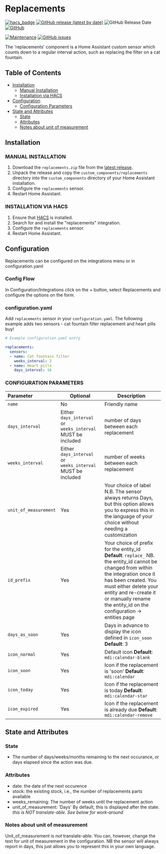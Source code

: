 # Replacements

[![hacs_badge](https://img.shields.io/badge/HACS-Default-orange.svg)](https://github.com/custom-components/hacs)
[![GitHub release (latest by date)](https://img.shields.io/github/v/release/carlosposse/Replacements)](https://github.com/carlosposse/Replacements/releases)
![GitHub Release Date](https://img.shields.io/github/release-date/carlosposse/Replacements)
[![GitHub](https://img.shields.io/github/license/carlosposse/Replacements)](LICENSE)

[![Maintenance](https://img.shields.io/badge/Maintained%3F-Yes-brightgreen.svg)](https://github.com/carlosposse/Replacements/graphs/commit-activity)
[![GitHub issues](https://img.shields.io/github/issues/carlosposse/Replacements)](https://github.com/carlosposse/Replacements/issues)

The 'replacements' component is a Home Assistant custom sensor which counts down to a regular interval action, such as replacing the filter on a cat fountain.

## Table of Contents

* [Installation](#installation)
  * [Manual Installation](#manual-installation)
  * [Installation via HACS](#installation-via-hacs)
* [Configuration](#configuration)
  * [Configuration Parameters](#configuration-parameters)
* [State and Attributes](#state-and-attributes)
  * [State](#state)
  * [Attributes](#attributes)
  * [Notes about unit of measurement](#notes-about-unit-of-measurement)

## Installation

### MANUAL INSTALLATION

1. Download the `replacements.zip` file from the
   [latest release](https://github.com/carlosposse/replacements/releases/latest).
2. Unpack the release and copy the `custom_components/replacements` directory
   into the `custom_components` directory of your Home Assistant
   installation.
3. Configure the `replacements` sensor.
4. Restart Home Assistant.

### INSTALLATION VIA HACS

1. Ensure that [HACS](https://custom-components.github.io/hacs/) is installed.
2. Search for and install the "replacements" integration.
3. Configure the `replacements` sensor.
4. Restart Home Assistant.

## Configuration

Replacements can be configured on the integrations menu or in configuration.yaml

### Config Flow

In Configuration/Integrations click on the + button, select Replacements and configure the options on the form.

### configuration.yaml

Add `replacements` sensor in your `configuration.yaml`. The following example adds two sensors - cat fountain filter replacement and heart pills buy!

```yaml
# Example configuration.yaml entry

replacements:
  sensors:
  - name: Cat fountain filter
    weeks_interval: 2
  - name: Heart pills
    days_interval: 16
```

### CONFIGURATION PARAMETERS

|Parameter |Optional|Description
|:----------|----------|------------
| `name` | No | Friendly name
|`days_interval` | Either `days_interval` or `weeks_interval` MUST be included | number of days between each replacement
|`weeks_interval` | Either `days_interval` or `weeks_interval` MUST be included | number of weeks between each replacement
| `unit_of_measurement` | Yes | Your choice of label N.B. The sensor always returns Days, but this option allows you to express this in the language of your choice without needing a customization
| `id_prefix` | Yes | Your choice of prefix for the entity_id **Default**: `replace_` NB. the entity_id cannot be changed from within the integration once it has been created.  You must either delete your entity and re-create it or manually rename the entity_id on the configuration -> entities page
| `days_as_soon` | Yes | Days in advance to display the icon defined in `icon_soon` **Default**: 3
| `icon_normal` | Yes | Default icon **Default**:  `mdi:calendar-blank`
| `icon_soon` | Yes | Icon if the replacement is 'soon' **Default**: `mdi:calendar`
| `icon_today` | Yes | Icon if the replacement is today **Default**: `mdi:calendar-star`
| `icon_expired` | Yes | Icon if the replacement is already due **Default**: `mdi:calendar-remove`

## State and Attributes

### State

* The number of days/weeks/months remaining to the next occurance, or days elapsed since the action was due.

### Attributes

* date: the date of the next occurence
* stock: the existing stock, i.e., the number of replacements parts available
* weeks_remaining: The number of weeks until the replacement action
* unit_of_measurement: 'Days' By default, this is displayed after the state. _this is NOT translate-able.  See below for work-around_

### Notes about unit of measurement

Unit_of_measurement is *not* translate-able.
You can, however, change the text for unit of measurement in the configuration.  NB the sensor will always report in days, this just allows you to represent this in your own language.
